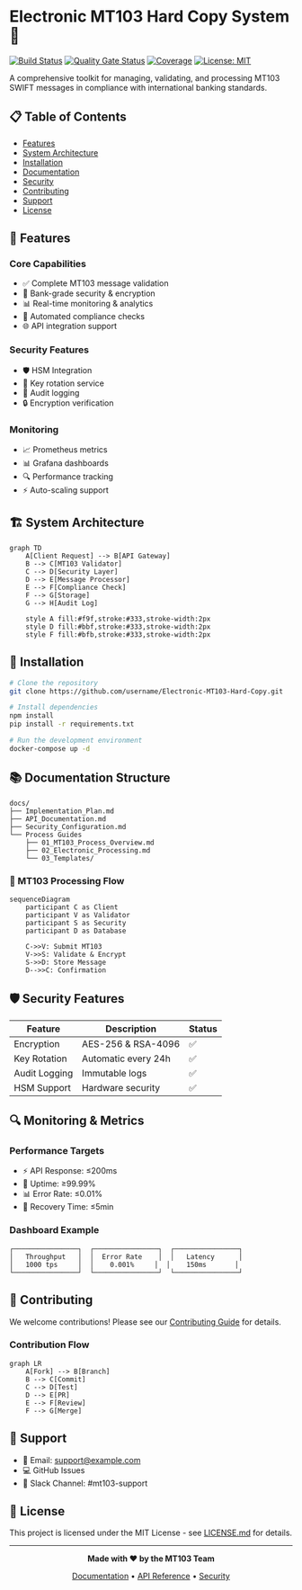 # Electronic MT103 Hard Copy System 🏦

[![Build Status](https://github.com/Defi-Oracle-Tooling/Electronic-MT103-Hard-Copy/workflows/build/badge.svg)](https://github.com/your-username/Electronic-MT103-Hard-Copy/actions)
[![Quality Gate Status](https://sonarcloud.io/api/project_badges/measure?project=your-project-id&metric=alert_status)](https://sonarcloud.io/dashboard?id=your-project-id)
[![Coverage](https://sonarcloud.io/api/project_badges/measure?project=Electronic-MT103-Hard-Copy&metric=coverage)](https://sonarcloud.io/dashboard?id=Electronic-MT103-Hard-Copy)
[![License: MIT](https://img.shields.io/badge/License-MIT-yellow.svg)](https://opensource.org/licenses/MIT)

A comprehensive toolkit for managing, validating, and processing MT103 SWIFT messages in compliance with international banking standards.

## 📋 Table of Contents

- [Features](#-features)
- [System Architecture](#-system-architecture)
- [Installation](#-installation)
- [Documentation](#-documentation)
- [Security](#-security)
- [Contributing](#-contributing)
- [Support](#-support)
- [License](#-license)

## 🌟 Features

### Core Capabilities
- ✅ Complete MT103 message validation
- 🔐 Bank-grade security & encryption
- 📊 Real-time monitoring & analytics
- 🔄 Automated compliance checks
- 🌐 API integration support

### Security Features
- 🛡️ HSM Integration
- 🔑 Key rotation service
- 📝 Audit logging
- 🔒 Encryption verification

### Monitoring
- 📈 Prometheus metrics
- 📊 Grafana dashboards
- 🔍 Performance tracking
- ⚡ Auto-scaling support

## 🏗 System Architecture

```mermaid
graph TD
    A[Client Request] --> B[API Gateway]
    B --> C[MT103 Validator]
    C --> D[Security Layer]
    D --> E[Message Processor]
    E --> F[Compliance Check]
    F --> G[Storage]
    G --> H[Audit Log]
    
    style A fill:#f9f,stroke:#333,stroke-width:2px
    style D fill:#bbf,stroke:#333,stroke-width:2px
    style F fill:#bfb,stroke:#333,stroke-width:2px
```

## 🚀 Installation

```bash
# Clone the repository
git clone https://github.com/username/Electronic-MT103-Hard-Copy.git

# Install dependencies
npm install
pip install -r requirements.txt

# Run the development environment
docker-compose up -d
```

## 📚 Documentation Structure

```
docs/
├── Implementation_Plan.md
├── API_Documentation.md
├── Security_Configuration.md
└── Process Guides
    ├── 01_MT103_Process_Overview.md
    ├── 02_Electronic_Processing.md
    └── 03_Templates/
```

### 🔄 MT103 Processing Flow

```mermaid
sequenceDiagram
    participant C as Client
    participant V as Validator
    participant S as Security
    participant D as Database
    
    C->>V: Submit MT103
    V->>S: Validate & Encrypt
    S->>D: Store Message
    D-->>C: Confirmation
```

## 🛡️ Security Features

| Feature | Description | Status |
|---------|------------|---------|
| Encryption | AES-256 & RSA-4096 | ✅ |
| Key Rotation | Automatic every 24h | ✅ |
| Audit Logging | Immutable logs | ✅ |
| HSM Support | Hardware security | ✅ |

## 🔍 Monitoring & Metrics

### Performance Targets
- ⚡ API Response: ≤200ms
- 🎯 Uptime: ≥99.99%
- 📊 Error Rate: ≤0.01%
- 🔄 Recovery Time: ≤5min

### Dashboard Example
```
┌────────────────┐  ┌────────────────┐  ┌────────────────┐
│   Throughput   │  │  Error Rate    │  │   Latency      │
│   1000 tps     │  │    0.001%     │  │    150ms       │
└────────────────┘  └────────────────┘  └────────────────┘
```

## 🤝 Contributing

We welcome contributions! Please see our [Contributing Guide](CONTRIBUTING.md) for details.

### Contribution Flow
```mermaid
graph LR
    A[Fork] --> B[Branch]
    B --> C[Commit]
    C --> D[Test]
    D --> E[PR]
    E --> F[Review]
    F --> G[Merge]
```

## 💬 Support

- 📧 Email: support@example.com
- 💻 GitHub Issues
- 📱 Slack Channel: #mt103-support

## 📄 License

This project is licensed under the MIT License - see [LICENSE.md](LICENSE.md) for details.

---

<div align="center">

**Made with ❤️ by the MT103 Team**

[Documentation](docs/) • [API Reference](docs/API_Documentation.md) • [Security](docs/Security_Configuration.md)

</div>